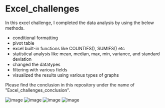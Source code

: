 # Excel_challenges

In this excel challenge, I completed the data analysis by using the below methods.
 
* conditional formatting
* pivot table
* excel built-in functions like COUNTIFS(), SUMIFS() etc 
* statistical analysis like mean, median, max, min, variance, and standard deviation
* changed the datatypes 
* filtering with various fields
* visualized the results using various types of graphs

Please find the conclusion in this repository under the name of "Excel_challenges_conclusion". 

![image](https://user-images.githubusercontent.com/113545468/216434569-edb3d64b-467a-472f-b15a-e7587b1034f0.png)
![image](https://user-images.githubusercontent.com/113545468/216435724-a513b0c7-f32e-433a-b043-4279d7063158.png)
![image](https://user-images.githubusercontent.com/113545468/216435561-47e873f7-eb55-4b93-8c55-0457e1ec064c.png)
![image](https://user-images.githubusercontent.com/113545468/216435601-0a400799-db3d-4f99-86ff-738489eb949a.png)





